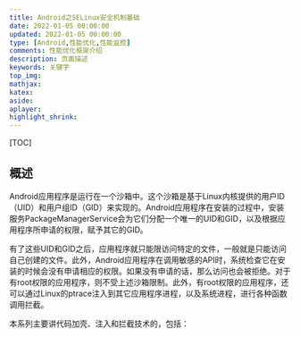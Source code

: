 ```yaml
---
title: Android之SELinux安全机制基础
date: 2022-01-05 00:00:00
updated: 2022-01-05 00:00:00
type: [Android,性能优化,性能监控]
comments: 性能优化框架介绍
description: 页面描述
keywords: 关键字
top_img:
mathjax:
katex:
aside:
aplayer:
highlight_shrink:
---
```




[TOC]

## 概述

Android应用程序是运行在一个沙箱中。这个沙箱是基于Linux内核提供的用户ID（UID）和用户组ID（GID）来实现的。Android应用程序在安装的过程中，安装服务PackageManagerService会为它们分配一个唯一的UID和GID，以及根据应用程序所申请的权限，赋予其它的GID。

有了这些UID和GID之后，应用程序就只能限访问特定的文件，一般就是只能访问自己创建的文件。此外，Android应用程序在调用敏感的API时，系统检查它在安装的时候会没有申请相应的权限。如果没有申请的话，那么访问也会被拒绝。对于有root权限的应用程序，则不受上述沙箱限制。此外，有root权限的应用程序，还可以通过Linux的ptrace注入到其它应用程序进程，以及系统进程，进行各种函数调用拦截。

本系列主要讲代码加壳、注入和拦截技术的，包括：


